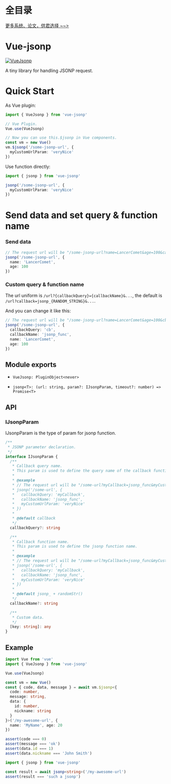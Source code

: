 # 全目录

[更多系统、论文，供君选择 ~~>](https://www.bitwise.net.cn)
# Vue-jsonp

[![VueJsonp](https://github.com/LancerComet/vue-jsonp/workflows/Test/badge.svg)](https://github.com/LancerComet/vue-jsonp/actions)

A tiny library for handling JSONP request.

# Quick Start

As Vue plugin:

```ts
import { VueJsonp } from 'vue-jsonp'

// Vue Plugin.
Vue.use(VueJsonp)

// Now you can use this.$jsonp in Vue components.
const vm = new Vue()
vm.$jsonp('/some-jsonp-url', {
  myCustomUrlParam: 'veryNice'
})
```

Use function directly:

```ts
import { jsonp } from 'vue-jsonp'

jsonp('/some-jsonp-url', {
  myCustomUrlParam: 'veryNice'
})
```

# Send data and set query & function name

### Send data

```ts
// The request url will be "/some-jsonp-url?name=LancerComet&age=100&callback=jsonp_{RANDOM_STR}".
jsonp('/some-jsonp-url', {
  name: 'LancerComet',
  age: 100
})
```

### Custom query & function name

The url uniform is `/url?{callbackQuery}={callbackName}&...`, the default is `/url?callback=jsonp_{RANDOM_STRING}&...`.

And you can change it like this:

```ts
// The request url will be "/some-jsonp-url?name=LancerComet&age=100&cb=jsonp_func".
jsonp('/some-jsonp-url', {
  callbackQuery: 'cb',
  callbackName: 'jsonp_func',
  name: 'LancerComet',
  age: 100
})
```

## Module exports

 - `VueJsonp: PluginObject<never>`
 
 - `jsonp<T>: (url: string, param?: IJsonpParam, timeout?: number) => Promise<T>`
 
## API

### IJsonpParam

IJsonpParam is the type of param for jsonp function.

```ts
/**
 * JSONP parameter declaration.
 */
interface IJsonpParam {
  /**
   * Callback query name.
   * This param is used to define the query name of the callback function.
   *
   * @example
   * // The request url will be "/some-url?myCallback=jsonp_func&myCustomUrlParam=veryNice"
   * jsonp('/some-url', {
   *   callbackQuery: 'myCallback',
   *   callbackName: 'jsonp_func',
   *   myCustomUrlParam: 'veryNice'
   * })
   *
   * @default callback
   */
  callbackQuery?: string

  /**
   * Callback function name.
   * This param is used to define the jsonp function name.
   *
   * @example
   * // The request url will be "/some-url?myCallback=jsonp_func&myCustomUrlParam=veryNice"
   * jsonp('/some-url', {
   *   callbackQuery: 'myCallback',
   *   callbackName: 'jsonp_func',
   *   myCustomUrlParam: 'veryNice'
   * })
   *
   * @default jsonp_ + randomStr()
   */
  callbackName?: string

  /**
   * Custom data.
   */
  [key: string]: any
}
```

## Example

```ts
import Vue from 'vue'
import { VueJsonp } from 'vue-jsonp'

Vue.use(VueJsonp)

const vm = new Vue()
const { code, data, message } = await vm.$jsonp<{
  code: number,
  message: string,
  data: {
    id: number,
    nickname: string
  }
}>('/my-awesome-url', {
  name: 'MyName', age: 20
})

assert(code === 0)
assert(message === 'ok')
assert(data.id === 1)
assert(data.nickname === 'John Smith')
```

```ts
import { jsonp } from 'vue-jsonp'

const result = await jsonp<string>('/my-awesome-url')
assert(result === 'such a jsonp')
```

